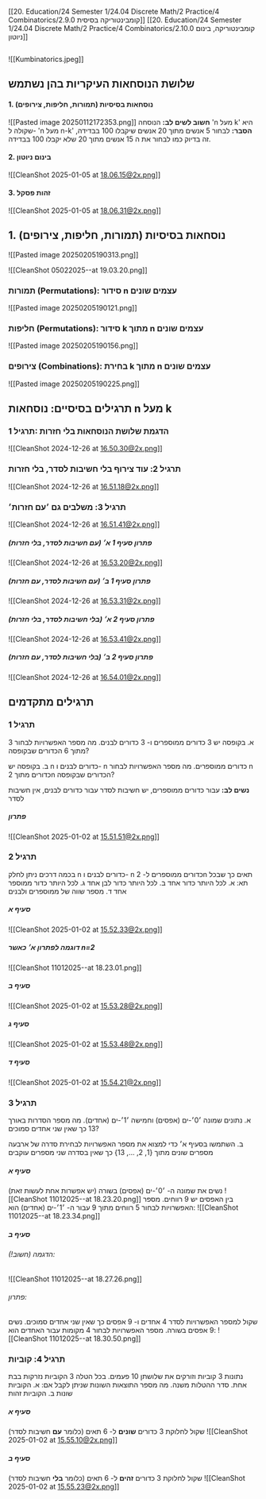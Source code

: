 [[20. Education/24 Semester 1/24.04 Discrete Math/2 Practice/4 Combinatorics/2.9.0 קומבינטוריקה בסיסית]]
[[20. Education/24 Semester 1/24.04 Discrete Math/2 Practice/4 Combinatorics/2.10.0 קומבינטוריקה, בינום ניוטון]]
```table-of-contents
```
![[Kumbinatorics.jpeg]]
## שלושת הנוסחאות העיקריות בהן נשתמש
#### 1. נוסחאות בסיסיות (תמורות, חליפות, צירופים)
![[Pasted image 20250112172353.png]]
**חשוב לשים לב:** הנוסחה 'n מעל k' היא שקולה ל- 'n מעל n-k'
**הסבר:** לבחור 5 אנשים מתוך 20 אנשים שיקבלו 100 בבדידה, זה בדיוק כמו לבחור את ה 15 אנשים מתוך 20 שלא יקבלו 100 בבדידה.
#### 2. בינום ניוטון
![[CleanShot 2025-01-05 at 18.06.15@2x.png]]
#### 3. זהות פסקל
![[CleanShot 2025-01-05 at 18.06.31@2x.png]]
## 1. נוסחאות בסיסיות (תמורות, חליפות, צירופים)
![[Pasted image 20250205190313.png]]

![[CleanShot 05022025--at 19.03.20.png]]
### תמורות (Permutations): סידור n עצמים שונים
![[Pasted image 20250205190121.png]]
### חליפות (Permutations): סידור k מתוך n עצמים שונים
![[Pasted image 20250205190156.png]]
### צירופים (Combinations): בחירת k מתוך n עצמים שונים
![[Pasted image 20250205190225.png]]

## תרגילים בסיסיים: נוסחאות n מעל k
### תרגיל 1‎: הדגמת שלושת הנוסחאות בלי חזרות
![[CleanShot 2024-12-26 at 16.50.30@2x.png]]
### תרגיל 2: עוד צירוף בלי חשיבות לסדר, בלי חזרות
![[CleanShot 2024-12-26 at 16.51.18@2x.png]]
### ‎‎תרגיל 3: משלבים גם ׳עם חזרות׳
![[CleanShot 2024-12-26 at 16.51.41@2x.png]]

##### פתרון סעיף 1 א׳ (עם חשיבות לסדר, בלי חזרות)
![[CleanShot 2024-12-26 at 16.53.20@2x.png]]
##### פתרון סעיף 1 ב׳ (עם חשיבות לסדר, עם חזרות)
![[CleanShot 2024-12-26 at 16.53.31@2x.png]]
##### פתרון סעיף 2 א׳ (בלי חשיבות לסדר, בלי חזרות)
![[CleanShot 2024-12-26 at 16.53.41@2x.png]]
##### פתרון סעיף 2 ב׳ (בלי חשיבות לסדר, עם חזרות)
![[CleanShot 2024-12-26 at 16.54.01@2x.png]]

## תרגילים מתקדמים
### תרגיל 1
א. בקופסה יש 3 כדורים ממוספרים ו- 3 כדורים לבנים.
מה מספר האפשרויות לבחור 3 מתוך 6 הכדורים שבקופסה?

ב. בקופסה יש n כדורים לבנים ו- n כדורים ממוספרים.
מה מספר האפשרויות לבחור n כדורים מתוך 2n הכדורים שבקופסה?

**נשים לב:**
עבור כדורים ממוספרים, יש חשיבות לסדר
עבור כדורים לבנים, אין חשיבות לסדר
##### פתרון
![[CleanShot 2025-01-02 at 15.51.51@2x.png]]
### תרגיל 2
בכמה דרכים ניתן לחלק n כדורים לבנים ו- n כדורים ממוספרים ל- 2n תאים כך שבכל תא:
א. לכל היותר כדור אחד
ב. לכל היותר כדור לבן אחד
ג. לכל היותר כדור ממוספר אחד
ד. מספר שווה של ממוספרים ולבנים
##### סעיף א
![[CleanShot 2025-01-02 at 15.52.33@2x.png]]
##### דוגמה לפתרון א׳ כאשר n=2
![[CleanShot 11012025--at 18.23.01.png]]
##### סעיף ב
![[CleanShot 2025-01-02 at 15.53.28@2x.png]]
##### סעיף ג
![[CleanShot 2025-01-02 at 15.53.48@2x.png]]
##### סעיף ד
![[CleanShot 2025-01-02 at 15.54.21@2x.png]]
### תרגיל 3
א. נתונים שמונה ׳0׳-ים (אפסים) וחמישה ׳1׳-ים (אחדים).
מה מספר הסדרות באורך 13 כך שאין שני אחדים סמוכים?

ב. השתמשו בסעיף א׳ כדי למצוא את מספר האפשרויות לבחירת סדרה של ארבעה מספרים שונים מתוך {1, 2, ..., 13} כך שאין בסדרה שני מספרים עוקבים
##### סעיף א
נשים את שמונה ה- ׳0׳-ים (אפסים) בשורה (יש אפשרות אחת לעשות זאת)
![[CleanShot 11012025--at 18.23.20.png]]
בין האפסים יש 9 רווחים.
מספר האפשרויות לבחור 5 רווחים מתוך 9 עבור ה- ׳1׳-ים (אחדים) הוא:
![[CleanShot 11012025--at 18.23.34.png]]
##### סעיף ב
###### הדגמה (חשוב!):
![[CleanShot 11012025--at 18.27.26.png]]
###### פתרון:
שקול למספר האפשרויות לסדר 4 אחדים ו- 9 אפסים כך שאין שני אחדים סמוכים.
נשים 9 אפסים בשורה.
מספר האפשרויות לבחור 4 מקומות עבור האחדים הוא:
![[CleanShot 11012025--at 18.30.50.png]]
### תרגיל 4: קוביות
נתונות 3 קוביות וזורקים את שלושתן 10 פעמים. בכל הטלה 3 הקוביות נזרקות בבת אחת. סדר ההטלות משנה.
מה מספר התוצאות השונות שניתן לקבל אם:
א. הקוביות שונות
ב. הקוביות זהות
##### סעיף א
שקול לחלוקת 3 כדורים **שונים** ל- 6 תאים (כלומר **עם** חשיבות לסדר)
![[CleanShot 2025-01-02 at 15.55.10@2x.png]]
##### סעיף ב
שקול לחלוקת 3 כדורים **זהים** ל- 6 תאים (כלומר **בלי** חשיבות לסדר)
![[CleanShot 2025-01-02 at 15.55.23@2x.png]]

